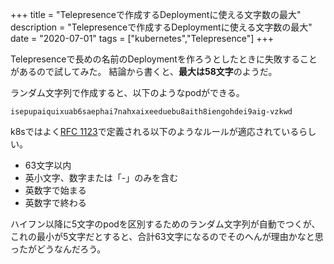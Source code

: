 +++
title = "Telepresenceで作成するDeploymentに使える文字数の最大"
description = "Telepresenceで作成するDeploymentに使える文字数の最大"
date = "2020-07-01"
tags = ["kubernetes","Telepresence"]
+++


Telepresenceで長めの名前のDeploymentを作ろうとしたときに失敗することがあるので試してみた。
結論から書くと、**最大は58文字**のようだ。

ランダム文字列で作成すると、以下のようなpodができる。

```
isepupaiquixuab6saephai7nahxaixeeduebu8aith8iengohdei9aig-vzkwd
```

k8sではよく[RFC 1123](https://tools.ietf.org/html/rfc1123)で定義される以下のようなルールが適応されているらしい。
* 63文字以内
* 英小文字、数字または「-」のみを含む
* 英数字で始まる
* 英数字で終わる

ハイフン以降に5文字のpodを区別するためのランダム文字列が自動でつくが、これの最小が5文字だとすると、合計63文字になるのでそのへんが理由かなと思ったがどうなんだろう。
